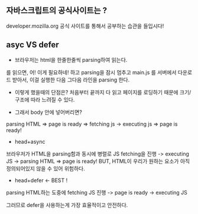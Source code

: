## 자바스크립트의 공식사이트는 ?
developer.mozilla.org
공식 사이트를 통해서 공부하는 습관을 들입시다!


## asyc VS defer
* 브라우저는 html을 한줄한줄씩 parsing하여 읽는다.
<head>
<script src="main.js"></script>
</head>
를 읽으면, 어! 이게 필요하네! 하고 parsing을 잠시 멈추고 main.js 를 서버에서 다운로드 받아서, 이걸 실행한 다음 그다음 라인을 parsing 한다.

* 이렇게 했을때의 단점은?
 처음부터 끝까지 다 읽고 페이지를 로딩하기 때문에 크기/구조에 따라 느려질 수 있다.

* 그래서 body 안에 넣어버리면?
<body>
	<script src="main.js"></script>
</body>
parsing HTML => page is ready => fetching js -> executing js => page is ready!

* head+async
<head>
<script async src="main.js"></script>
</head>

브라우저가 HTML을 parsing함과 동시에 병렬로 JS fetching을 진행 -> executing JS -> parsing HTML => page is ready!
BUT, HTML이 우리가 원하는 요소가 아직 정의되어있지 않을 수 있어 위험하다.

* head+defer <- BEST !
<head>
<script defer src="main.js"></script>
</head>

parsing HTML하는 도중에 fetching JS 진행 -> page is ready -> executing JS

그러므로 defer을 사용하는게 가장 효율적이고 안전하다.
